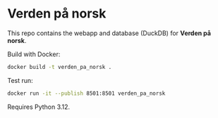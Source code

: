 # Verden på norsk

This repo contains the webapp and database (DuckDB) for __Verden på norsk__.

Build with Docker:

```bash
docker build -t verden_pa_norsk .
```

Test run:

```bash
docker run -it --publish 8501:8501 verden_pa_norsk
```

Requires Python 3.12.